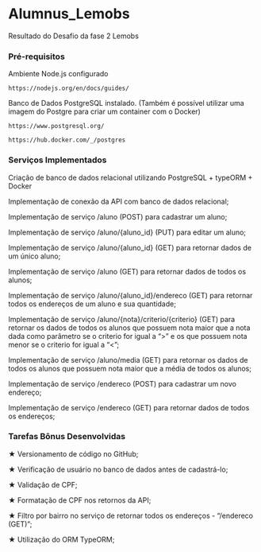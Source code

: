 # Alumnus_Lemobs

Resultado do Desafio da fase 2 Lemobs

### Pré-requisitos

Ambiente Node.js configurado

```
https://nodejs.org/en/docs/guides/
```
Banco de Dados PostgreSQL instalado. (Também é possível utilizar uma imagem do Postgre para criar um container com o Docker)
```
https://www.postgresql.org/
```
```
https://hub.docker.com/_/postgres
```

### Serviços Implementados
Criação de banco de dados relacional utilizando PostgreSQL + typeORM + Docker

Implementação de conexão da API com banco de dados relacional;

Implementação de serviço /aluno (POST) para cadastrar um aluno;

Implementação de serviço /aluno/{aluno_id} (PUT) para editar um aluno;

Implementação de serviço /aluno/{aluno_id} (GET) para retornar dados de um único aluno;

Implementação de serviço /aluno (GET) para retornar dados de todos os alunos;

Implementação de serviço /aluno/{aluno_id}/endereco (GET) para retornar todos os endereços de um aluno e sua quantidade;

Implementação de serviço /aluno/{nota}/criterio/{criterio} (GET) para retornar os dados de todos os alunos que possuem nota maior que a nota dada como parâmetro se o
criterio for igual a “>” e os que possuem nota menor se o criterio for igual a “<”;

Implementação de serviço /aluno/media (GET) para retornar os dados de todos os alunos que possuem nota maior que a média de todos os alunos;

Implementação de serviço /endereco (POST) para cadastrar um novo endereço;

Implementação de serviço /endereco (GET) para retornar dados de todos os endereços;

### Tarefas Bônus Desenvolvidas
★ Versionamento de código no GitHub;

★ Verificação de usuário no banco de dados antes de cadastrá-lo;

★ Validação de CPF;

★ Formatação de CPF nos retornos da API;

★ Filtro por bairro no serviço de retornar todos os endereços - “/endereco (GET)”;

★ Utilização do ORM TypeORM;
